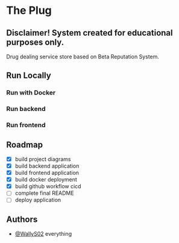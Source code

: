 # The Plug
## Disclaimer! System created for educational purposes only.
Drug dealing service store based on Beta Reputation System.
## Run Locally
### Run with Docker
### Run backend
### Run frontend
## Roadmap
- [x] build project diagrams
- [x] build backend application
- [x] build frontend application
- [x] build docker deployment
- [x] build github workflow cicd
- [ ] complete final README
- [ ] deploy application
## Authors
- [@WallyS02](https://github.com/WallyS02) everything
